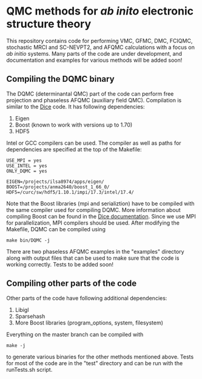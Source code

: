 # QMC methods for *ab inito* electronic structure theory

This repository contains code for performing VMC, GFMC, DMC, FCIQMC, stochastic MRCI and SC-NEVPT2, and AFQMC calculations with a focus on *ab initio* systems. Many parts of the code are under development, and documentation and examples for various methods will be added soon! 

## Compiling the DQMC binary 
The DQMC (determinantal QMC) part of the code can perform free projection and phaseless AFQMC (auxiliary field QMC). Compilation is similar to the [Dice](https://github.com/sanshar/Dice/) code. It has following dependencies:

1. Eigen 
2. Boost (known to work with versions up to 1.70)
3. HDF5

Intel or GCC compilers can be used. The compiler as well as paths for dependencies are specified at the top of the Makefile:
```
USE_MPI = yes
USE_INTEL = yes
ONLY_DQMC = yes

EIGEN=/projects/ilsa8974/apps/eigen/
BOOST=/projects/anma2640/boost_1_66_0/
HDF5=/curc/sw/hdf5/1.10.1/impi/17.3/intel/17.4/
```

Note that the Boost libraries (mpi and serializtion) have to be compiled with the same compiler used for compiling DQMC. More information about compiling Boost can be found in the [Dice documentation](https://sanshar.github.io/Dice/). Since we use MPI for parallelization, MPI compilers should be used. After modifying the Makefile, DQMC can be compiled using
```
make bin/DQMC -j
```

There are two phaseless AFQMC examples in the "examples" directory along with output files that can be used to make sure that the code is working correctly. Tests to be added soon!


## Compiling other parts of the code

Other parts of the code have following additional dependencies:

1. Libigl
2. Sparsehash
3. More Boost libraries (program_options, system, filesystem) 

Everything on the master branch can be compiled with
```
make -j
```
to generate various binaries for the other methods mentioned above. Tests for most of the code are in the "test" directory and can be run with the runTests.sh script.
